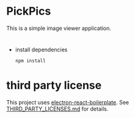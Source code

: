 # PickPics
This is a simple image viewer application.

# 
- install dependencies
  ```bash
  npm install
  ```

# third party license
This project uses [electron-react-boilerplate](https://github.com/electron-react-boilerplate/electron-react-boilerplate).
See [THIRD_PARTY_LICENSES.md](./THIRD_PARTY_LICENSES.md) for details.
